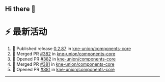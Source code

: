 ## Hi there 👋

<!--

**Here are some ideas to get you started:**

🙋‍♀️ A short introduction - what is your organization all about?
🌈 Contribution guidelines - how can the community get involved?
👩‍💻 Useful resources - where can the community find your docs? Is there anything else the community should know?
🍿 Fun facts - what does your team eat for breakfast?
🧙 Remember, you can do mighty things with the power of [Markdown](https://docs.github.com/github/writing-on-github/getting-started-with-writing-and-formatting-on-github/basic-writing-and-formatting-syntax)
-->


# ⚡ 最新活动

<!--START_SECTION:activity-->
1. 🚀 Published release [0.2.87](https://github.com/kne-union/components-core/releases/tag/0.2.87) in [kne-union/components-core](https://github.com/kne-union/components-core)
2. 🎉 Merged PR [#382](https://github.com/kne-union/components-core/pull/382) in [kne-union/components-core](https://github.com/kne-union/components-core)
3. 💪 Opened PR [#382](https://github.com/kne-union/components-core/pull/382) in [kne-union/components-core](https://github.com/kne-union/components-core)
4. 🎉 Merged PR [#381](https://github.com/kne-union/components-core/pull/381) in [kne-union/components-core](https://github.com/kne-union/components-core)
5. 💪 Opened PR [#381](https://github.com/kne-union/components-core/pull/381) in [kne-union/components-core](https://github.com/kne-union/components-core)
<!--END_SECTION:activity-->

---
